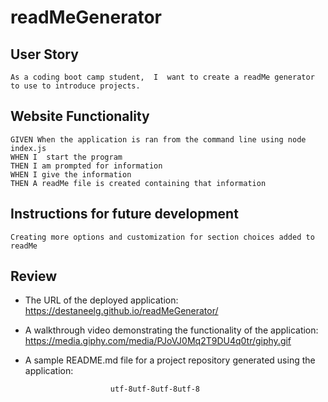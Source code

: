 # readMeGenerator

## User Story

```
As a coding boot camp student,  I  want to create a readMe generator to use to introduce projects.
```
## Website Functionality
```
GIVEN When the application is ran from the command line using node index.js
WHEN I  start the program
THEN I am prompted for information 
WHEN I give the information 
THEN A readMe file is created containing that information

```
## Instructions for future development
```
Creating more options and customization for section choices added to readMe
```
## Review
* The URL of the deployed application: https://destaneelg.github.io/readMeGenerator/

* A walkthrough video demonstrating the functionality of the application: https://media.giphy.com/media/PJoVJ0Mq2T9DU4q0tr/giphy.gif

* A sample README.md file for a project repository generated using the application:

                         utf-8utf-8utf-8utf-8